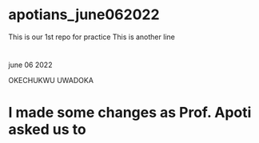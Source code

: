 # apotians_june062022
This is our 1st repo for practice
This is another line
#
june 06 2022

OKECHUKWU UWADOKA
# I made some changes as Prof. Apoti asked us to
